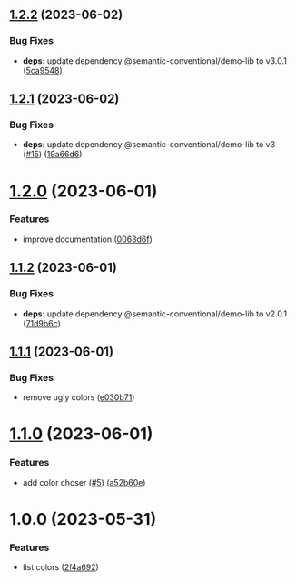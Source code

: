 ## [1.2.2](https://github.com/semantic-conventional/demo-app/compare/v1.2.1...v1.2.2) (2023-06-02)


### Bug Fixes

* **deps:** update dependency @semantic-conventional/demo-lib to v3.0.1 ([5ca9548](https://github.com/semantic-conventional/demo-app/commit/5ca95486ba94492a6f2193ba806714b5a2aca963))

## [1.2.1](https://github.com/semantic-conventional/demo-app/compare/v1.2.0...v1.2.1) (2023-06-02)


### Bug Fixes

* **deps:** update dependency @semantic-conventional/demo-lib to v3 ([#15](https://github.com/semantic-conventional/demo-app/issues/15)) ([19a66d6](https://github.com/semantic-conventional/demo-app/commit/19a66d6ef4593edcb8c40cd6b51cfe25a5fb4647))

# [1.2.0](https://github.com/semantic-conventional/demo-app/compare/v1.1.2...v1.2.0) (2023-06-01)


### Features

* improve documentation ([0063d6f](https://github.com/semantic-conventional/demo-app/commit/0063d6fc4203b1c2c6c1c445537e974f7fea04d9))

## [1.1.2](https://github.com/semantic-conventional/demo-app/compare/v1.1.1...v1.1.2) (2023-06-01)


### Bug Fixes

* **deps:** update dependency @semantic-conventional/demo-lib to v2.0.1 ([71d9b6c](https://github.com/semantic-conventional/demo-app/commit/71d9b6cc69fb83192a456d580f05fbad1226f37a))

## [1.1.1](https://github.com/semantic-conventional/demo-app/compare/v1.1.0...v1.1.1) (2023-06-01)


### Bug Fixes

* remove ugly colors ([e030b71](https://github.com/semantic-conventional/demo-app/commit/e030b718b5f82e2a3375bd43c53343154129bd34))

# [1.1.0](https://github.com/semantic-conventional/demo-app/compare/v1.0.0...v1.1.0) (2023-06-01)


### Features

* add color choser ([#5](https://github.com/semantic-conventional/demo-app/issues/5)) ([a52b60e](https://github.com/semantic-conventional/demo-app/commit/a52b60edc486893b5a8942528386854914ad24e9))

# 1.0.0 (2023-05-31)


### Features

* list colors ([2f4a692](https://github.com/semantic-conventional/demo-app/commit/2f4a6923ddc3b46cf7b8e7c921c59127ab5ced0a))
